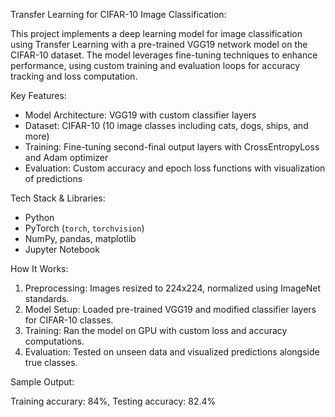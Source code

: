 Transfer Learning for CIFAR-10 Image Classification:

This project implements a deep learning model for image classification using Transfer Learning with a pre-trained VGG19 network model on the CIFAR-10 dataset. The model leverages fine-tuning techniques to enhance performance, using custom training and evaluation loops for accuracy tracking and loss computation.

Key Features:

- Model Architecture: VGG19 with custom classifier layers
- Dataset: CIFAR-10 (10 image classes including cats, dogs, ships, and more)
- Training: Fine-tuning second-final output layers with CrossEntropyLoss and Adam optimizer
- Evaluation: Custom accuracy and epoch loss functions with visualization of predictions

Tech Stack & Libraries:

- Python
- PyTorch (`torch`, `torchvision`)
- NumPy, pandas, matplotlib
- Jupyter Notebook

How It Works:

1. Preprocessing: Images resized to 224x224, normalized using ImageNet standards.
2. Model Setup: Loaded pre-trained VGG19 and modified classifier layers for CIFAR-10 classes.
3. Training: Ran the model on GPU with custom loss and accuracy computations.
4. Evaluation: Tested on unseen data and visualized predictions alongside true classes.

Sample Output:

Training accurary: 84%, Testing accuracy: 82.4%
